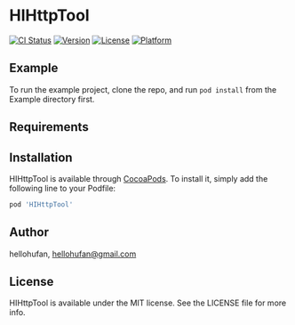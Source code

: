 # HIHttpTool

[![CI Status](https://img.shields.io/travis/hellohufan/HIHttpTool.svg?style=flat)](https://travis-ci.org/hellohufan/HIHttpTool)
[![Version](https://img.shields.io/cocoapods/v/HIHttpTool.svg?style=flat)](https://cocoapods.org/pods/HIHttpTool)
[![License](https://img.shields.io/cocoapods/l/HIHttpTool.svg?style=flat)](https://cocoapods.org/pods/HIHttpTool)
[![Platform](https://img.shields.io/cocoapods/p/HIHttpTool.svg?style=flat)](https://cocoapods.org/pods/HIHttpTool)

## Example

To run the example project, clone the repo, and run `pod install` from the Example directory first.

## Requirements

## Installation

HIHttpTool is available through [CocoaPods](https://cocoapods.org). To install
it, simply add the following line to your Podfile:

```ruby
pod 'HIHttpTool'
```

## Author

hellohufan, hellohufan@gmail.com

## License

HIHttpTool is available under the MIT license. See the LICENSE file for more info.
